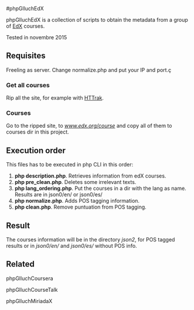 #phpGlluchEdX

phpGlluchEdX is a collection of scripts to obtain 
the metadata from a group of [EdX](https://www.edx.org/) courses. 

Tested in novembre 2015

 ## Requisites
 
 Freeling as server. Change normalize.php and put your IP and port.ç
 
  ### Get all courses
  
  Rip all the site, for example with [HTTrak](http://www.httrack.com/).
 
 ### Courses
 
 Go to the ripped site, to _www.edx.org/course_ 
 and copy all of them to courses dir in this project.
 
 
 ## Execution order
 
 This files has to be executed in php CLI in this order:
 
 1. **php description.php**. Retrieves information from edX courses.    
 2. **php pre_clean.php**. Deletes some irrelevant texts. 
 3. **php lang_ordering.php**. Put the courses in a dir with the lang as name.
 Results are in json0/en/  or json0/es/
 4. **php normalize.php**. Adds POS tagging information.
 5. **php clean.php**. Remove puntuation from POS tagging.
 
 ## Result
 The courses information will be in the directory *json2*,
  for POS tagged results or in _json0/en/_ and _json0/es/_ 
  without POS info.
 
 ## Related
 
 phpGlluchCoursera
 
 phpGlluchCourseTalk
 
 phpGlluchMiriadaX
 
